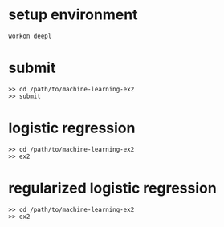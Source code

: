 # setup environment
```
workon deepl
```

# submit
```
>> cd /path/to/machine-learning-ex2
>> submit
```

# logistic regression
```
>> cd /path/to/machine-learning-ex2
>> ex2
```

# regularized logistic regression
```
>> cd /path/to/machine-learning-ex2
>> ex2
```


